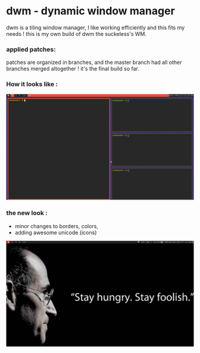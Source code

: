 dwm - dynamic window manager
===

dwm is a tiling window manager, I like working efficiently and this fits my needs ! this is my own build of dwm the suckeless's WM.

### applied patches:

patches are organized in branches, and the master branch had all other branches merged altogether ! it's the final build so far.

### How it looks like :

![my dwm](Screenshot_2020-11-11_14-10-13.png "my dwm")

### the new look :

- minor changes to borders, colors, 
- adding awesome unicode (icons)

![my dwm2](Screenshot_2021-01-17_21-03.png "my dwm2")
